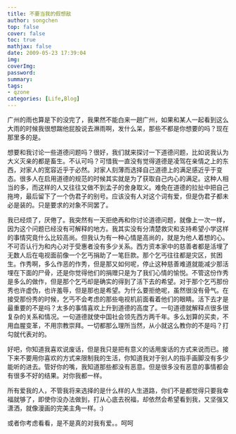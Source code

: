 ```yaml
---
title: 不要当我的假想敌
author: songchen
top: false
cover: false
toc: true
mathjax: false
date: 2009-05-23 17:39:04
img:
coverImg:
password:
summary:
tags:
- qzone
categories: [Life,Blog]
---
```


 广州的雨也算是下的没完了，我果然不能白来一趟广州，如果和某人一起看到这么大雨的时候我很想踹他屁股说去淋雨啊，发什么呆，那些不都是你想要的吗？现在那里多的是。

 想要和我讨论一些道德问题吗？很好，我们就来探讨一下道德问题，比如说我认为大义灭亲的都是畜生。不认可吗？可惜我一直没有觉得道德是凌驾在亲情之上的东西，对家人的宽容近乎于必然。对家人刻薄而选择自己道德上的满足感近乎于变态。很多人在启用道德的规范的时候其实就是为了获取自己内心的满足。这种人相当的多，而这样的人又往往又做不到孟子的舍身取义。难免在道德的拉扯中把自己拖垮，最后留下了一个伪君子的别号。应该没有人对这个词有爱，但是伪君子都未必是装的。只是要求的对象不同罢了。

 我已经烦了，厌倦了。我突然有一天拒绝再和你讨论道德问题，就像上一次一样，因为这个问题已经没有可解释的地方。我其实没有分清楚救灾和支持希望小学这样的事情究竟什么比较高尚。但我认为有一种心情是高尚的，就是为他人着想的心。不可否认行为和内心对于受惠者没有多少关系。西方资本家中的慈善者都是活埋了无数人后在电视面前像一个乞丐捐助了一笔巨款。那个乞丐往往都是灾区，贫困生。作秀啊，多么作恶的作秀，但是那又如何呢，停止这种慈善难道就能减少那活埋在下面的尸骨，还是你觉得他们的捐赠只是为了我们心情的愉悦。不管这份作秀是多么的做作，但是那个乞丐却是确实的得到了活下去的希望。对于那个乞丐那份秀也许虚伪，也许羞辱，但是那也是希望。为什么要拒绝呢，虽然很没有骨气。在接受那份秀的时候，乞丐不会考虑的那些电视机前面看着他们的眼睛。活下去才是最重要的不是吗？太多的事情喜欢上升到道德的高度了。一句道德就解释点很多很复杂的关系和情况。一句道德就使中国社会领先西方两千年。多么划算的买卖，不用血腥变革，不用宗教崇拜。一切都那么理所当然，从小就这么教你的不是吗？打勾就代表对的。

 好吧，你知道我喜欢说废话，但是我只是把有意义的话用废话的方式来说而已。接下来不要用你喜欢的方式来限制我的生活，你知道我对于别人的指手画脚没有多少能听的进去。管好你的嘴，我知道那些都没有恶意。但是很多没有恶意的事情都会有很多不好的结果。对你我都一样。

 所有爱我的人，不管我将来选择的是什么样的人生道路，你们不是都觉得只要我幸福就够了，即使你没办法做到，打从心底去祝福，却依然会希望看到我，又坚强又潇洒，就像漫画的完美主角一样。:)

 或者你考虑看看，是不是真的对我有爱。。呵呵
